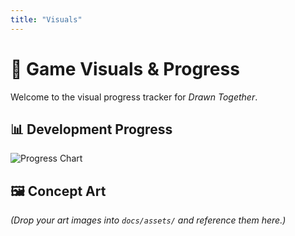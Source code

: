```yaml
---
title: "Visuals"
---
```


# 🎨 Game Visuals & Progress

Welcome to the visual progress tracker for *Drawn Together*.

## 📊 Development Progress
![Progress Chart](/assets/progress-chart.png)

## 🖼️ Concept Art
*(Drop your art images into `docs/assets/` and reference them here.)*
